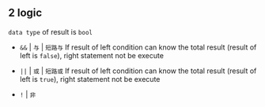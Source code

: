 ## 2 logic
`data type` of result is `bool` 

* `&&` | `与` | `短路与` 
If result of left condition   can know the total result (result of left is `false`), right statement not be execute

* `||` | `或` | `短路或` 
If result of left condition   can know the total result (result of left is `true`), right statement not be execute

* `!` | `非` 

